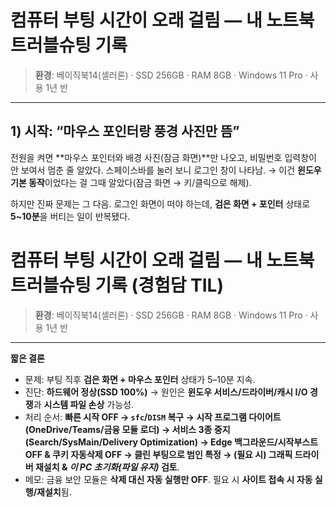 # 컴퓨터 부팅 시간이 오래 걸림 — 내 노트북 트러블슈팅 기록

> **환경**: 베이직북14(셀러론) · SSD 256GB · RAM 8GB · Windows 11 Pro · 사용 1년 반

---

## 1) 시작: “마우스 포인터랑 풍경 사진만 뜸”

전원을 켜면 **마우스 포인터와 배경 사진(잠금 화면)**만 나오고, 비밀번호 입력창이 안 보여서 멈춘 줄 알았다. 스페이스바를 눌러 보니 로그인 창이 나타남. → 이건 **윈도우 기본 동작**이었다는 걸 그때 알았다(잠금 화면 → 키/클릭으로 해제).

하지만 진짜 문제는 그 다음. 로그인 화면이 떠야 하는데, **검은 화면 + 포인터** 상태로 **5~10분**을 버티는 일이 반복됐다.
# 컴퓨터 부팅 시간이 오래 걸림 — 내 노트북 트러블슈팅 기록 (경험담 TIL)

> **환경**: 베이직북14(셀러론) · SSD 256GB · RAM 8GB · Windows 11 Pro · 사용 1년 반

---

**짧은 결론**

* 문제: 부팅 직후 **검은 화면 + 마우스 포인터** 상태가 5–10분 지속.
* 진단: **하드웨어 정상(SSD 100%)** → 원인은 **윈도우 서비스/드라이버/캐시 I/O 경쟁**과 **시스템 파일 손상** 가능성.
* 처리 순서: **빠른 시작 OFF → `sfc`/`DISM` 복구 → 시작 프로그램 다이어트(OneDrive/Teams/금융 모듈 로더) → 서비스 3종 중지(Search/SysMain/Delivery Optimization) → Edge 백그라운드/시작부스트 OFF & 쿠키 자동삭제 OFF → 클린 부팅으로 범인 특정 → (필요 시) 그래픽 드라이버 재설치 & *이 PC 초기화(파일 유지)* 검토**.
* 메모: 금융 보안 모듈은 **삭제 대신 자동 실행만 OFF**. 필요 시 **사이트 접속 시 자동 실행/재설치**됨.
